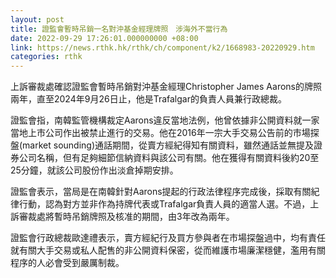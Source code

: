 ```yaml
---
layout: post
title: 證監會暫時吊銷一名對沖基金經理牌照　涉海外不當行為
date: 2022-09-29 17:26:01.000000000 +08:00
link: https://news.rthk.hk/rthk/ch/component/k2/1668983-20220929.htm
categories: rthk
---
```


上訴審裁處確認證監會暫時吊銷對沖基金經理Christopher James Aarons的牌照兩年，直至2024年9月26日止，他是Trafalgar的負責人員兼行政總裁。

證監會指，南韓監管機構裁定Aarons違反當地法例，他曾依據非公開資料就一家當地上市公司作出被禁止進行的交易。他在2016年一宗大手交易公告前的市場探盤(market sounding)通話期間，從賣方經紀得知有關資料，雖然通話並無提及證券公司名稱，但有足夠細節信納資料與該公司有關。他在獲得有關資料後約20至25分鐘，就該公司股份作出淡倉掉期安排。

證監會表示，當局是在南韓針對Aarons提起的行政法律程序完成後，採取有關紀律行動，認為對方並非作為持牌代表或Trafalgar負責人員的適當人選。不過，上訴審裁處將暫時吊銷牌照及核准的期間，由3年改為兩年。

證監會行政總裁歐達禮表示，賣方經紀行及買方參與者在市場探盤過中，均有責任就有關大手交易或私人配售的非公開資料保密，從而維護市場廉潔穩健，濫用有關程序的人必會受到嚴厲制裁。
